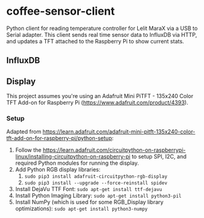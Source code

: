 # coffee-sensor-client

Python client for reading temperature controller for Lelit MaraX via a USB to Serial adapter. This client sends real time sensor data to InfluxDB via HTTP, and updates a TFT attached to the Raspberry Pi to show current stats.

## InfluxDB

## Display

This project assumes you're using an Adafruit Mini PiTFT - 135x240 Color TFT Add-on for Raspberry Pi (https://www.adafruit.com/product/4393).

### Setup

Adapted from https://learn.adafruit.com/adafruit-mini-pitft-135x240-color-tft-add-on-for-raspberry-pi/python-setup:

1. Follow the https://learn.adafruit.com/circuitpython-on-raspberrypi-linux/installing-circuitpython-on-raspberry-pi to setup SPI, I2C, and required Python modules for running the display.
1. Add Python RGB display libraries:
    1. ```sudo pip3 install adafruit-circuitpython-rgb-display```
    1. ```sudo pip3 install --upgrade --force-reinstall spidev```
1. Install DejaVu TTF Font: ```sudo apt-get install ttf-dejavu```
1. Install Python Imaging Library: ```sudo apt-get install python3-pil```
1. Install NumPy (which is used for some RGB_Display library optimizations): ```sudo apt-get install python3-numpy```
